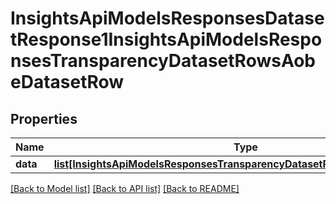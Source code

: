 # InsightsApiModelsResponsesDatasetResponse1InsightsApiModelsResponsesTransparencyDatasetRowsAobeDatasetRow

## Properties
Name | Type | Description | Notes
------------ | ------------- | ------------- | -------------
**data** | [**list[InsightsApiModelsResponsesTransparencyDatasetRowsAobeDatasetRow]**](InsightsApiModelsResponsesTransparencyDatasetRowsAobeDatasetRow.md) |  | [optional] 

[[Back to Model list]](../README.md#documentation-for-models) [[Back to API list]](../README.md#documentation-for-api-endpoints) [[Back to README]](../README.md)

